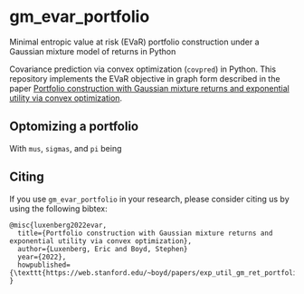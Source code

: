# gm_evar_portfolio
Minimal entropic value at risk (EVaR) portfolio construction under a Gaussian mixture model of returns in Python 

Covariance prediction via convex optimization (`covpred`) in Python.
This repository implements the EVaR objective in graph form described in the paper [Portfolio construction with Gaussian mixture returns and exponential utility via convex optimization](https://web.stanford.edu/~boyd/papers/exp_util_gm_ret_portfolio.html).


## Optomizing a portfolio

With ```mus```, ```sigmas```, and ```pi``` being 

## Citing
If you use `gm_evar_portfolio` in your research, please consider citing us by using the following bibtex:
```
@misc{luxenberg2022evar,
  title={Portfolio construction with Gaussian mixture returns and exponential utility via convex optimization},
  author={Luxenberg, Eric and Boyd, Stephen}
  year={2022},
  howpublished={\texttt{https://web.stanford.edu/~boyd/papers/exp_util_gm_ret_portfolio.html}}
}
```
